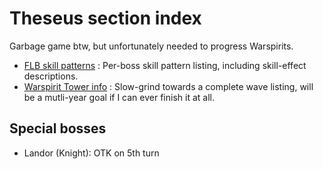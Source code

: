 # Theseus section index
Garbage game btw, but unfortunately needed to progress Warspirits.

- [FLB skill patterns](/Theseus/patternFLB.md) : Per-boss skill pattern listing, including skill-effect descriptions.
- [Warspirit Tower info](/Theseus/Tower.md) : Slow-grind towards a complete wave listing, will be a mutli-year goal if I can ever finish it at all.

## Special bosses
- Landor (Knight): OTK on 5th turn

